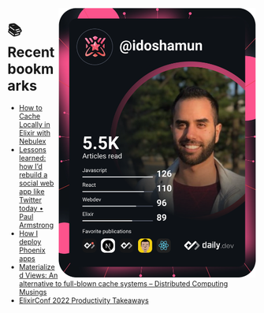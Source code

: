 <a href="https://app.daily.dev/idoshamun"><img src="https://raw.githubusercontent.com/idoshamun/idoshamun/devcard/devcard.svg" align='right' width="400" alt="Ido Shamun's Dev Card"/></a>

# 📚 Recent bookmarks
<!-- BOOKMARKS:START -->
- [How to Cache Locally in Elixir with Nebulex](https://app.daily.dev/posts/HGZ-IUfYs?utm_source=rss&utm_medium=bookmarks&utm_campaign=28849d86070e4c099c877ab6837c61f0)
- [Lessons learned: how I’d rebuild a social web app like Twitter today • Paul Armstrong](https://app.daily.dev/posts/XO_n-U3au?utm_source=rss&utm_medium=bookmarks&utm_campaign=28849d86070e4c099c877ab6837c61f0)
- [How I deploy Phoenix apps](https://app.daily.dev/posts/BlQ903HIO?utm_source=rss&utm_medium=bookmarks&utm_campaign=28849d86070e4c099c877ab6837c61f0)
- [Materialized Views: An alternative to full-blown cache systems – Distributed Computing Musings](https://app.daily.dev/posts/coQ2D7d-Y?utm_source=rss&utm_medium=bookmarks&utm_campaign=28849d86070e4c099c877ab6837c61f0)
- [ElixirConf 2022 Productivity Takeaways](https://app.daily.dev/posts/daBZ88qt5?utm_source=rss&utm_medium=bookmarks&utm_campaign=28849d86070e4c099c877ab6837c61f0)
<!-- BOOKMARKS:END -->
